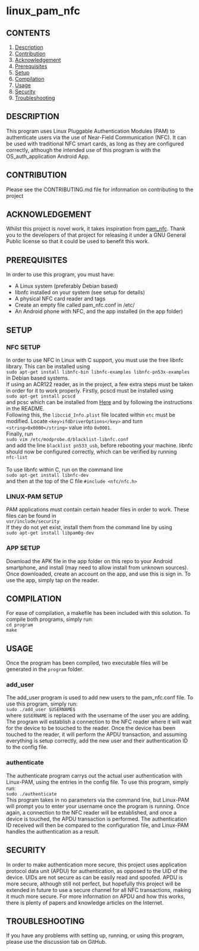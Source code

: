 # linux_pam_nfc
## CONTENTS
1. [Description](#DESCRIPTION)
2. [Contribution](#CONTRIBUTION)
3. [Acknowledgement](#ACKNOWLEDGEMENT)
4. [Prerequisites](#PREREQUISITES)
5. [Setup](#SETUP)
6. [Compilation](#COMPILATION)
7. [Usage](#USAGE)
8. [Security](#SECURITY)
9. [Troubleshooting](#TROUBLESHOOTING)


## DESCRIPTION
This program uses Linux Pluggable Authentication Modules (PAM) to authenticate users via the use of Near-Field Communication (NFC). It can be used with traditional NFC smart cards, as long as they are configured correctly, although the intended use of this program is with the OS_auth_application Android App.

## CONTRIBUTION
Please see the CONTRIBUTING.md file for information on contributing to the project

## ACKNOWLEDGEMENT
Whilst this project is novel work, it takes inspiration from [pam_nfc](https://github.com/nfc-tools/pam_nfc). Thank you to the developers of that project for releasing it under a GNU General Public license so that it could be used to benefit this work. 

## PREREQUISITES
In order to use this program, you must have:
* A Linux system (preferably Debian based)
* libnfc installed on your system (see setup for details)
* A physical NFC card reader and tags
* Create an empty file called pam_nfc.conf in /etc/
* An Android phone with NFC, and the app installed (in the app folder)

## SETUP
### NFC SETUP
In order to use NFC in Linux with C support, you must use the free libnfc library. This can be installed using <br />
`sudo apt-get install libnfc-bin libnfc-examples libnfc-pn53x-examples`
<br />
in Debian based systems.
<br />
If using an ACR122 reader, as in the project, a few extra steps must be taken in order for it to work properly. Firstly, pcscd must be installed using <br />
`sudo apt-get install pcscd`
<br />
and pcsc which can be installed from [Here](https://pcsclite.apdu.fr/files/) and by following the instructions in the README.
<br />
Following this, the `libccid_Info.plist` file located within `etc` must be modified. Locate `<key>ifdDriverOptions</key>` and turn `<string>0x0000</string>` value into `0x0001`.
<br />
Finally, run
<br />
`sudo vim /etc/modprobe.d/blacklist-libnfc.conf`
<br />
and add the line `blacklist pn533_usb`, before rebooting your machine. libnfc should now be configured correctly, which can be verified by running
<br />
`nfc-list`
<br />
<br />
To use libnfc within C, run on the command line
<br />
`sudo apt-get install libnfc-dev`
<br />
and then at the top of the C file `#include <nfc/nfc.h>`

### LINUX-PAM SETUP
PAM applications must contain certain header files in order to work. These files can be found in <br />
`usr/include/security`
<br />
If they do not yet exist, install them from the command line by using 
<br />
`sudo apt-get install libpam0g-dev`

### APP SETUP
Download the APK file in the app folder on this repo to your Android smartphone, and install (may need to allow install from unknown sources). Once downloaded, create an account on the app, and use this is sign in. To use the app, simply tap on the reader.

## COMPILATION
For ease of compilation, a makefile has been included with this solution. To compile both programs, simply run:
<br />
`cd program`
<br />
`make`

## USAGE
Once the program has been compiled, two executable files will be generated in the `program` folder.
### add_user
The add_user program is used to add new users to the pam_nfc.conf file. To use this program, simply run:
<br />
`sudo ./add_user $USERNAME$`
<br />
where `$USERNAME` is replaced with the username of the user you are adding. The program will establish a connection to the NFC reader where it will wait for the device to be touched to the reader. Once the device has been touched to the reader, it will perform the APDU transaction, and assuming everything is setup correctly, add the new user and their authentication ID to the config file.

### authenticate
The authenticate program carrys out the actual user authentication with Linux-PAM, using the entries in the config file. To use this program, simply run:
<br />
`sudo ./authenticate`
<br />
This program takes in no parameters via the command line, but Linux-PAM will prompt you to enter your username once the program is running. Once again, a connection to the NFC reader will be established, and once a device is touched, the APDU transaction is performed. The authentication ID received will then be compared to the configuration file, and Linux-PAM handles the authentication as a result.

## SECURITY
In order to make authentication more secure, this project uses application protocol data unit (APDU) for authentication, as opposed to the UID of the device. UIDs are not secure as can be easily read and spoofed. APDU is more secure, although still not perfect, but hopefully this project will be extended in future to use a secure channel for all NFC transactions, making it much more secure. For more information on APDU and how this works, there is plenty of papers and knowledge articles on the Internet.

## TROUBLESHOOTING
If you have any problems with setting up, running, or using this program, please use the discussion tab on GitHub.

